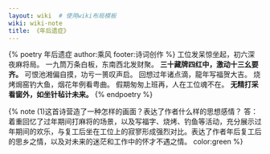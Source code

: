 ```yaml
---
layout: wiki  # 使用wiki布局模板
wiki: wiki-note
title: 《年后遗症》
--- 
```


{% poetry 年后遗症 author:乘风 footer:诗词创作 %}
工位发呆惊坐起，初六深夜麻将局。
一九筒万条白板，东南西北发财聚。
**三十藏牌四红中，激动十三幺要齐。**
可恨池湘偏自摸，功亏一篑叹声启。
回想过年诸点滴，龍年写福贺大吉。
烧烤焗窑钓大鱼，烟花年例看粤曲。
假期匆匆上班再，人在工位魂不在。
**无精打采看窗外，如坐针毡计未来。**
{% endpoetry %}

{% note (1)这首诗营造了一种怎样的画面？表达了作者什么样的思想感情？  答：着重回忆了过年期间打麻将的场景，以及写福字、烧烤、钓鱼等活动，充分展示过年期间的欢乐，与复工后坐在工位上的寂寥形成强烈对比。表达了作者年后复工后的思乡之情，以及对未来的迷茫和工作中的怀才不遇之情。 color:green %}